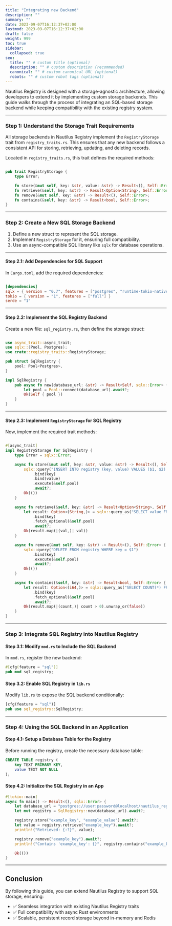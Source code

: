 ```yaml
---
title: "Integrating new Backend"
description: ""
summary: ""
date: 2023-09-07T16:12:37+02:00
lastmod: 2023-09-07T16:12:37+02:00
draft: false
weight: 999
toc: true
sidebar:
  collapsed: true
seo:
  title: "" # custom title (optional)
  description: "" # custom description (recommended)
  canonical: "" # custom canonical URL (optional)
  robots: "" # custom robot tags (optional)
---
```




Nautilus Registry is designed with a storage-agnostic architecture, allowing developers to extend it by implementing custom storage backends. This guide walks through the process of integrating an SQL-based storage backend while keeping compatibility with the existing registry system.

---

### Step 1: Understand the Storage Trait Requirements

All storage backends in Nautilus Registry implement the `RegistryStorage` trait from `registry_traits.rs`. This ensures that any new backend follows a consistent API for storing, retrieving, updating, and deleting records.


Located in `registry_traits.rs`, this trait defines the required methods:

```rust

pub trait RegistryStorage {
    type Error;

    fn store(&mut self, key: &str, value: &str) -> Result<(), Self::Error>;
    fn retrieve(&self, key: &str) -> Result<Option<String>, Self::Error>;
    fn remove(&mut self, key: &str) -> Result<(), Self::Error>;
    fn contains(&self, key: &str) -> Result<bool, Self::Error>;
}

```

---

### Step 2: Create a New SQL Storage Backend

1. Define a new struct to represent the SQL storage.
2. Implement `RegistryStorage` for it, ensuring full compatibility.
3. Use an async-compatible SQL library like `sqlx` for database operations.

---

#### Step 2.1: Add Dependencies for SQL Support

In `Cargo.toml`, add the required dependencies:

```toml

[dependencies]
sqlx = { version = "0.7", features = ["postgres", "runtime-tokio-native-tls"] }
tokio = { version = "1", features = ["full"] }
serde = "1"

```

---

#### Step 2.2: Implement the SQL Registry Backend

Create a new file: `sql_registry.rs`, then define the storage struct:

```rust

use async_trait::async_trait;
use sqlx::{Pool, Postgres};
use crate::registry_traits::RegistryStorage;

pub struct SqlRegistry {
    pool: Pool<Postgres>,
}

impl SqlRegistry {
    pub async fn new(database_url: &str) -> Result<Self, sqlx::Error> {
        let pool = Pool::connect(database_url).await?;
        Ok(Self { pool })
    }
}

```

---

#### Step 2.3: Implement `RegistryStorage` for SQL Registry

Now, implement the required trait methods:

```rust

#[async_trait]
impl RegistryStorage for SqlRegistry {
    type Error = sqlx::Error;

    async fn store(&mut self, key: &str, value: &str) -> Result<(), Self::Error> {
        sqlx::query("INSERT INTO registry (key, value) VALUES ($1, $2) ON CONFLICT (key) DO UPDATE SET value = $2")
            .bind(key)
            .bind(value)
            .execute(&self.pool)
            .await?;
        Ok(())
    }

    async fn retrieve(&self, key: &str) -> Result<Option<String>, Self::Error> {
        let result: Option<(String,)> = sqlx::query_as("SELECT value FROM registry WHERE key = $1")
            .bind(key)
            .fetch_optional(&self.pool)
            .await?;
        Ok(result.map(|(val,)| val))
    }

    async fn remove(&mut self, key: &str) -> Result<(), Self::Error> {
        sqlx::query("DELETE FROM registry WHERE key = $1")
            .bind(key)
            .execute(&self.pool)
            .await?;
        Ok(())
    }

    async fn contains(&self, key: &str) -> Result<bool, Self::Error> {
        let result: Option<(i64,)> = sqlx::query_as("SELECT COUNT(*) FROM registry WHERE key = $1")
            .bind(key)
            .fetch_optional(&self.pool)
            .await?;
        Ok(result.map(|(count,)| count > 0).unwrap_or(false))
    }
}

```

---

### Step 3: Integrate SQL Registry into Nautilus Registry

#### Step 3.1: Modify `mod.rs` to Include the SQL Backend

In `mod.rs`, register the new backend:

```rust
#[cfg(feature = "sql")]
pub mod sql_registry;

```

#### Step 3.2: Enable SQL Registry in `lib.rs`

Modify `lib.rs` to expose the SQL backend conditionally:

```rust
[cfg(feature = "sql")]
pub use sql_registry::SqlRegistry;

```

---

### Step 4: Using the SQL Backend in an Application

#### Step 4.1: Setup a Database Table for the Registry

Before running the registry, create the necessary database table:

```sql
CREATE TABLE registry (
    key TEXT PRIMARY KEY,
    value TEXT NOT NULL
);

```

#### Step 4.2: Initialize the SQL Registry in an App

```rust
#[tokio::main]
async fn main() -> Result<(), sqlx::Error> {
    let database_url = "postgres://user:password@localhost/nautilus_registry";
    let mut registry = SqlRegistry::new(database_url).await?;

    registry.store("example_key", "example_value").await?;
    let value = registry.retrieve("example_key").await?;
    println!("Retrieved: {:?}", value);

    registry.remove("example_key").await?;
    println!("Contains 'example_key': {}", registry.contains("example_key").await?);

    Ok(())
}

```

---

## Conclusion

By following this guide, you can extend Nautilus Registry to support SQL storage, ensuring:

- ✅ Seamless integration with existing Nautilus Registry traits
- ✅ Full compatibility with async Rust environments
- ✅ Scalable, persistent record storage beyond in-memory and Redis
